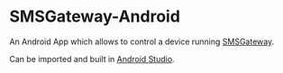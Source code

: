 # SMSGateway-Android
An Android App which allows to control a device running [SMSGateway](https://github.com/Craeckie/SMSGateway).

Can be imported and built in [Android Studio](http://tools.android.com/).
